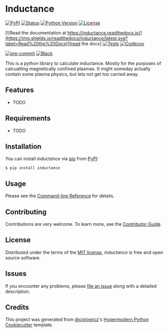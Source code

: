 # Inductance

[![PyPI](https://img.shields.io/pypi/v/inductance.svg)][pypi status]
[![Status](https://img.shields.io/pypi/status/inductance.svg)][pypi status]
[![Python Version](https://img.shields.io/pypi/pyversions/inductance)][pypi status]
[![License](https://img.shields.io/pypi/l/inductance)][license]

[![Read the documentation at https://inductance.readthedocs.io/](https://img.shields.io/readthedocs/inductance/latest.svg?label=Read%20the%20Docs)][read the docs]
[![Tests](https://github.com/dgarnier/inductance/workflows/Tests/badge.svg)][tests]
[![Codecov](https://codecov.io/gh/dgarnier/inductance/branch/main/graph/badge.svg)][codecov]

[![pre-commit](https://img.shields.io/badge/pre--commit-enabled-brightgreen?logo=pre-commit&logoColor=white)][pre-commit]
[![Black](https://img.shields.io/badge/code%20style-black-000000.svg)][black]

[pypi status]: https://pypi.org/project/inductance/
[read the docs]: https://inductance.readthedocs.io/
[tests]: https://github.com/dgarnier/inductance/actions?workflow=Tests
[codecov]: https://app.codecov.io/gh/dgarnier/inductance
[pre-commit]: https://github.com/pre-commit/pre-commit
[black]: https://github.com/psf/black

This is a python library to calculate inductance. Mostly for the purposes of calcualting magnetically confined plasmas. It might someday actually contain some plasma physics, but lets not get too carried away.

## Features

- TODO

## Requirements

- TODO

## Installation

You can install _inductance_ via [pip] from [PyPI]:

```console
$ pip install inductance
```

## Usage

Please see the [Command-line Reference] for details.

## Contributing

Contributions are very welcome.
To learn more, see the [Contributor Guide].

## License

Distributed under the terms of the [MIT license][license],
_inductance_ is free and open source software.

## Issues

If you encounter any problems,
please [file an issue] along with a detailed description.

## Credits

This project was generated from [@cjolowicz]'s [Hypermodern Python Cookiecutter] template.

[@cjolowicz]: https://github.com/cjolowicz
[pypi]: https://pypi.org/
[hypermodern python cookiecutter]: https://github.com/cjolowicz/cookiecutter-hypermodern-python
[file an issue]: https://github.com/dgarnier/inductance/issues
[pip]: https://pip.pypa.io/

<!-- github-only -->

[license]: https://github.com/dgarnier/inductance/blob/main/LICENSE
[contributor guide]: https://github.com/dgarnier/inductance/blob/main/CONTRIBUTING.md
[command-line reference]: https://inductance.readthedocs.io/en/latest/usage.html
